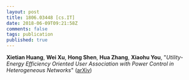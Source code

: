```yaml
---
layout: post
title: 1806.03448 [cs.IT]
date: 2018-06-09T09:21:58Z
comments: false
tags: publication
published: true
---
```


<b>Xietian Huang</b>, <b>Wei Xu</b>, <b>Hong Shen</b>, <b>Hua Zhang</b>, <b>Xiaohu You</b>, "<i>Utility-Energy Efficiency Oriented User Association with Power Control  in Heterogeneous Networks</i>" ([arXiv](http://arxiv.org/abs/1806.03448v1))
